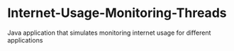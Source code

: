 # Internet-Usage-Monitoring-Threads
Java application that simulates monitoring internet usage for different applications
